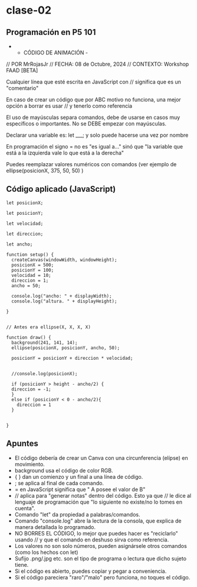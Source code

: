 # clase-02

## Programación en P5 101

* - CÓDIGO DE ANIMACIÓN -

// POR MrRojasJr
// FECHA: 08 de Octubre, 2024
// CONTEXTO: Workshop FAAD [BETA]

Cualquier línea que esté escrita en JavaScript con // significa que es un "comentario" 

En caso de crear un código que por ABC motivo no funciona, una mejor opción a borrar es usar // y tenerlo como referencia

El uso de mayúsculas separa comandos, debe de usarse en casos  muy específicos o importantes. No se DEBE empezar con mayúsculas.

Declarar una variable es: let ___; y solo puede hacerse una vez por nombre

En programación el signo = no es "es igual a..." sinó que "la variable que está a la izquierda vale lo que está a la derecha"

Puedes reemplazar valores numéricos con comandos (ver ejemplo de ellipse(posicionX, 375, 50, 50) ) 

## Código aplicado (JavaScript)
```
let posicionX;

let posicionY;

let velocidad;

let direccion;

let ancho; 

function setup() {
  createCanvas(windowWidth, windowHeight);
  posicionX = 500;
  posicionY = 100;
  velocidad = 10;
  direccion = 1;
  ancho = 50;
  
  console.log("ancho: " + displayWidth);
  console.log("altura. " + displayHeight);

}


// Antes era ellipse(X, X, X, X) 

function draw() {
  background(241, 141, 14);
  ellipse(posicionX, posicionY, ancho, 50);
  
  posicionY = posicionY + direccion * velocidad;
 
  
  //console.log(posicionX);
  
  if (posicionY > height - ancho/2) {
  direccion = -1;
  }
  else if (posicionY < 0 - ancho/2){
    direccion = 1
  }
    
  
}
```


## Apuntes

* El código debería de crear un Canva con una circunferencia (elípse) en movimiento.
* background usa el código de color RGB.
* { }  dan un comienzo y un final a una línea de código.
* ; se aplica al final de cada comando.
* = en JavaScript significa que " A posee el valor de B"
* // aplica para "generar notas" dentro del código. Esto ya que // le dice al lenguaje de programación que "lo siguiente no existe/no lo tomes en cuenta".
* Comando "let" da propiedad a palabras/comandos.
* Comando "console.log" abre la lectura de la consola, que explica de manera detallada lo programado.
* NO BORRES EL CÓDIGO, lo mejor que puedes hacer es "reciclarlo" usando // y que el comando en deshuso sirva como referencia.
* Los valores no son solo números, pueden asignársele otros comandos (como los hechos con let)
* Sufijo .png/.jpg etc. son el tipo de programa o lectura que dicho sujeto tiene.
* Si el código es abierto, puedes copiar y pegar a conveniencia.
* Si el código pareciera "raro"/"malo" pero funciona, no toques el código.

